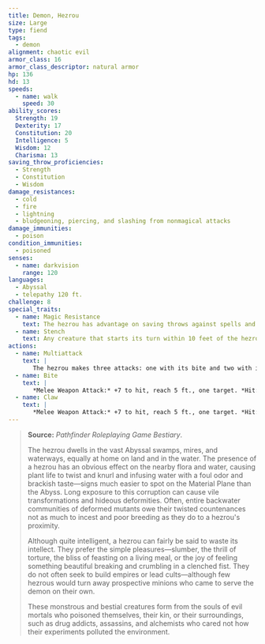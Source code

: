 ```yaml
---
title: Demon, Hezrou
size: Large
type: fiend
tags:
  - demon
alignment: chaotic evil
armor_class: 16
armor_class_descriptor: natural armor
hp: 136
hd: 13
speeds:
  - name: walk
    speed: 30
ability_scores:
  Strength: 19
  Dexterity: 17
  Constitution: 20
  Intelligence: 5
  Wisdom: 12
  Charisma: 13
saving_throw_proficiencies:
  - Strength
  - Constitution
  - Wisdom
damage_resistances:
  - cold
  - fire
  - lightning
  - bludgeoning, piercing, and slashing from nonmagical attacks
damage_immunities:
  - poison
condition_immunities:
  - poisoned
senses:
  - name: darkvision
    range: 120
languages:
  - Abyssal
  - telepathy 120 ft.
challenge: 8
special_traits:
  - name: Magic Resistance
    text: The hezrou has advantage on saving throws against spells and other magical effects.
  - name: Stench
    text: Any creature that starts its turn within 10 feet of the hezrou must succeed on a DC 14 Constitution saving throw or be poisoned until the start of its next turn. On a successful saving throw, the creature is immune to the hezrou's stench for 24 hours.
actions:
  - name: Multiattack
    text: |
       The hezrou makes three attacks: one with its bite and two with its claws.
  - name: Bite
    text: |
       *Melee Weapon Attack:* +7 to hit, reach 5 ft., one target. *Hit:* 15 (2d10 + 4) piercing damage.
  - name: Claw
    text: |
       *Melee Weapon Attack:* +7 to hit, reach 5 ft., one target. *Hit:* 11 (2d6 + 4) slashing damage.
---
```


> **Source:** *Pathfinder Roleplaying Game Bestiary*.
>
> The hezrou dwells in the vast Abyssal swamps, mires, and waterways, equally at home on land and in the water. The presence of a hezrou has an obvious effect on the nearby flora and water, causing plant life to twist and knurl and infusing water with a foul odor and brackish taste—signs much easier to spot on the Material Plane than the Abyss. Long exposure to this corruption can cause vile transformations and hideous deformities. Often, entire backwater communities of deformed mutants owe their twisted countenances not as much to incest and poor breeding as they do to a hezrou's proximity.
>
> Although quite intelligent, a hezrou can fairly be said to waste its intellect. They prefer the simple pleasures—slumber, the thrill of torture, the bliss of feasting on a living meal, or the joy of feeling something beautiful breaking and crumbling in a clenched fist. They do not often seek to build empires or lead cults—although few hezrous would turn away prospective minions who came to serve the demon on their own.
>
> These monstrous and bestial creatures form from the souls of evil mortals who poisoned themselves, their kin, or their surroundings, such as drug addicts, assassins, and alchemists who cared not how their experiments polluted the environment.
